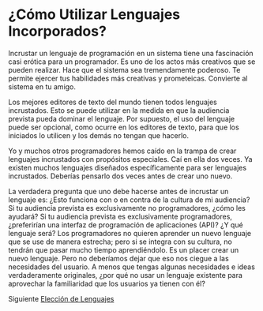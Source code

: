 # ¿Cómo Utilizar Lenguajes Incorporados?
[//]: # (Version:1.0.1)
Incrustar un lenguaje de programación en un sistema tiene una fascinación casi erótica para un programador. Es uno de los actos más creativos que se pueden realizar. Hace que el sistema sea tremendamente poderoso. Te permite ejercer tus habilidades más creativas y prometeicas. Convierte al sistema en tu amigo.

Los mejores editores de texto del mundo tienen todos lenguajes incrustados. Esto se puede utilizar en la medida en que la audiencia prevista pueda dominar el lenguaje. Por supuesto, el uso del lenguaje puede ser opcional, como ocurre en los editores de texto, para que los iniciados lo utilicen y los demás no tengan que hacerlo.

Yo y muchos otros programadores hemos caído en la trampa de crear lenguajes incrustados con propósitos especiales. Caí en ella dos veces. Ya existen muchos lenguajes diseñados específicamente para ser lenguajes incrustados. Deberías pensarlo dos veces antes de crear uno nuevo.

La verdadera pregunta que uno debe hacerse antes de incrustar un lenguaje es: ¿Esto funciona con o en contra de la cultura de mi audiencia? Si tu audiencia prevista es exclusivamente no programadores, ¿cómo les ayudará? Si tu audiencia prevista es exclusivamente programadores, ¿preferirían una interfaz de programación de aplicaciones (API)? ¿Y qué lenguaje será? Los programadores no quieren aprender un nuevo lenguaje que se use de manera estrecha; pero si se integra con su cultura, no tendrán que pasar mucho tiempo aprendiéndolo. Es un placer crear un nuevo lenguaje. Pero no deberíamos dejar que eso nos ciegue a las necesidades del usuario. A menos que tengas algunas necesidades e ideas verdaderamente originales, ¿por qué no usar un lenguaje existente para aprovechar la familiaridad que los usuarios ya tienen con él?

Siguiente [Elección de Lenguajes](03-Choosing-Languages.md)
